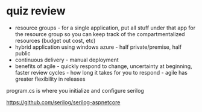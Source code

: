 # quiz review
- resource groups - for a single application, put all stuff under that app for the resource group so you can keep track of the compartmentalized resources (budget out cost, etc)
- hybrid application using windows azure - half private/premise, half public
- continuous delivery - manual deployment
- benefits of agile - quickly respond to change, uncertainty at beginning, faster review cycles - how long it takes for you to respond - agile has greater flexibility in releases

program.cs is where you initialize and configure serilog

https://github.com/serilog/serilog-aspnetcore
